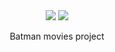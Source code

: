 <div align="center">
<section>
    <img src="https://drive.google.com/file/d/1gKcKKVHzbsfBrD17_QElyyFgBDibTfcr/view?usp=sharing"/>
    <img src="https://drive.google.com/file/d/1SJ0ZgcX6VyIurc01tkRkatVSRq2grflB/view?usp=sharing"/>
</section>
<p>Batman movies project</p>
</div>